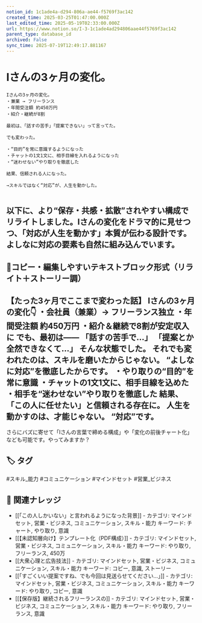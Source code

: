 ```yaml
---
notion_id: 1c1ade4a-d294-806a-ae44-f5769f3ac142
created_time: 2025-03-25T01:47:00.000Z
last_edited_time: 2025-05-19T02:33:00.000Z
url: https://www.notion.so/I-3-1c1ade4ad294806aae44f5769f3ac142
parent_type: database_id
archived: False
sync_time: 2025-07-19T12:49:17.881167
---
```


# Iさんの3ヶ月の変化。

```plain text
Iさんの3ヶ月の変化。
・兼業 → フリーランス
・年間受注額 約450万円
・紹介・継続が8割

最初は、「話すの苦手」「提案できない」って言ってた。

でも変わった。

・“目的”を常に意識するようになった
・チャットの1文1文に、相手目線を入れるようになった
・“迷わせない”やり取りを徹底した

結果、信頼される人になった。

→スキルではなく“対応”が、人生を動かした。


```
以下に、より“保存・共感・拡散”されやすい構成でリライトしました。Iさんの変化をドラマ的に見せつつ、「対応が人生を動かす」本質が伝わる設計です。よしなに対応の要素も自然に組み込んでいます。
---
## 📄コピー・編集しやすいテキストブロック形式（リライト＋ストーリー調）
【たった3ヶ月でここまで変わった話】
Iさんの3ヶ月の変化👇
・会社員（兼業）→ フリーランス独立
・年間受注額 約450万円
・紹介＆継続で8割が安定収入に
でも、最初は——
「話すの苦手で…」
「提案とか全然できなくて…」
そんな状態でした。
それでも変われたのは、スキルを磨いたからじゃない。
“よしなに対応”を徹底したからです。
・やり取りの“目的”を常に意識
・チャットの1文1文に、相手目線を込めた
・相手を“迷わせない”やり取りを徹底した
結果、
「この人に任せたい」と信頼される存在に。
人生を動かすのは、才能じゃない。
“対応”です。
---
さらにバズに寄せて「Iさんの言葉で締める構成」や「変化の前後チャート化」なども可能です。やってみますか？

## 🏷️ タグ
#スキル_能力 #コミュニケーション #マインドセット #営業_ビジネス

## 🔗 関連ナレッジ
- [[「この人しかいない」と言われるようになった背景]] - カテゴリ: マインドセット, 営業・ビジネス, コミュニケーション, スキル・能力 キーワード: チャート, やり取り, 意識
- [[【未認知層向け】テンプレート化（PDF構成）]] - カテゴリ: マインドセット, 営業・ビジネス, コミュニケーション, スキル・能力 キーワード: やり取り, フリーランス, 450万
- [[大衆心理と広告技法]] - カテゴリ: マインドセット, 営業・ビジネス, コミュニケーション, スキル・能力 キーワード: コピー, 意識, ストーリー
- [[「すごくいい提案ですね、でも今回は見送らせてください…」]] - カテゴリ: マインドセット, 営業・ビジネス, コミュニケーション, スキル・能力 キーワード: やり取り, コピー, 意識
- [[【保存版】継続されるフリーランスの]] - カテゴリ: マインドセット, 営業・ビジネス, コミュニケーション, スキル・能力 キーワード: やり取り, フリーランス, 意識
